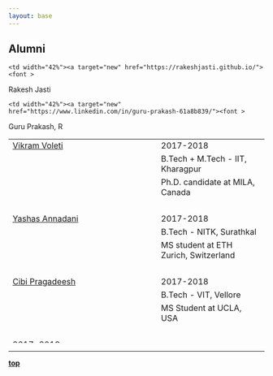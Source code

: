```yaml
---
layout: base
---
```

<div>
<div class="container">
<div>          <h2>Alumni</h2>
<!-- <p> Alumni of our lab went on to have successful careers in the academia as well as the industry. </p> -->
<b> </b>
<!-- <h3>Choose one of the following:</h3>
<p><a href="#1"><font >Past Postdoctoral 
Researchers</font></a><br>
<a href="#2"><font >Past Predoctoral Students</font></a><br>
<a href="#3"><font >Past Visiting Scientists</font></a></p>
<hr>
<h4><a name="1"></a>Past 
Postdoctoral Researchers</h4> -->
<table width="100%" border="0" cellspacing="0" cellpadding="0" height="402">

<tr> 
    <td width="42%"><a target="new" href="https://voletiv.github.io/"><font >
Vikram Voleti </font></a></td>
    <td width="58%">2017-2018</td>
</tr>
<tr> 
    <td width="42%">&nbsp;</td>
    <td width="58%">B.Tech + M.Tech - IIT, Kharagpur </td>
</tr>
<tr> 
    <td width="42%">&nbsp;</td>
    <td width="58%"> Ph.D. candidate at MILA, Canada  </td>
</tr>
    <tr> 
    <td width="42%">&nbsp;</td>
    <td width="58%">&nbsp;</td>
</tr>

<tr> 
    <td width="42%"><a target="new" href="http://yashasannadani.com/"><font >
Yashas Annadani</font></a></td>
    <td width="58%">2017-2018</td>
</tr>
<tr> 
    <td width="42%">&nbsp;</td>
    <td width="58%">B.Tech - NITK, Surathkal</td>
</tr>
<tr> 
    <td width="42%">&nbsp;</td>
    <td width="58%">MS student at ETH Zurich, Switzerland
    </td>
</tr>
<tr> 
    <td width="42%">&nbsp;</td>
    <td width="58%">&nbsp;</td>
</tr>

<tr> 
    <td width="42%"><a target="new" href="https://www.linkedin.com/in/cibi-pragadeesh-61307968/"><font >
Cibi Pragadeesh</font></a></td>
    <td width="58%">2017-2018</td>
</tr>
<tr> 
    <td width="42%">&nbsp;</td>
    <td width="58%">B.Tech - VIT, Vellore</td>
</tr>
<tr> 
    <td width="42%">&nbsp;</td>
    <td width="58%"> MS Student at UCLA, USA </td>
</tr>
<tr> 
    <td width="42%">&nbsp;</td>
    <td width="58%">&nbsp;</td>
</tr>
<tr> 

    <td width="42%"><a target="new" href="https://rakeshjasti.github.io/"><font >
Rakesh Jasti</font></a></td>
    <td width="58%">2017-2018</td>
</tr>
<tr> 
    <td width="42%">&nbsp;</td>
    <td width="58%">B.Tech - IIT, Roorkee</td>
</tr>
<tr> 
    <td width="42%">&nbsp;</td>
    <td width="58%">MS Student at UC Merced, USA </td>
</tr>
<tr> 
    <td width="42%">&nbsp;</td>
    <td width="58%">&nbsp;</td>
</tr>
<tr> 

    <td width="42%"><a target="new" href="https://www.linkedin.com/in/guru-prakash-61a8b839/"><font >
Guru Prakash, R </font></a></td>
    <td width="58%">2017-2018</td>
</tr>
<tr> 
    <td width="42%">&nbsp;</td>
    <td width="58%"> B.Tech at IIIT, Hyderabad </td>
</tr>
<tr> 
    <td width="42%">&nbsp;</td>
    <td width="58%">  Software Engineer at DataCoral Inc  </td>
</tr>
<tr> 
    <td width="42%">&nbsp;</td>
    <td width="58%">&nbsp;</td>
</tr>
</table>
<!-- <p><b><a href="#top"><font >top</font></a></b></p> -->
<hr>
<p><b><a href="#top"><font >top</font></a></b></p></div>
</div></div>